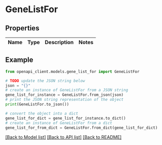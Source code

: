 # GeneListFor


## Properties

Name | Type | Description | Notes
------------ | ------------- | ------------- | -------------

## Example

```python
from openapi_client.models.gene_list_for import GeneListFor

# TODO update the JSON string below
json = "{}"
# create an instance of GeneListFor from a JSON string
gene_list_for_instance = GeneListFor.from_json(json)
# print the JSON string representation of the object
print(GeneListFor.to_json())

# convert the object into a dict
gene_list_for_dict = gene_list_for_instance.to_dict()
# create an instance of GeneListFor from a dict
gene_list_for_from_dict = GeneListFor.from_dict(gene_list_for_dict)
```
[[Back to Model list]](../README.md#documentation-for-models) [[Back to API list]](../README.md#documentation-for-api-endpoints) [[Back to README]](../README.md)


